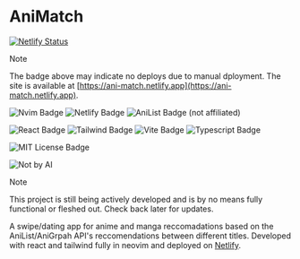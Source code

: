 # AniMatch
[![Netlify Status](https://api.netlify.com/api/v1/badges/97e08941-da68-4165-a1aa-3ab3ee451e96/deploy-status)](https://app.netlify.com/projects/ani-match/deploys)

> [!NOTE]
> The badge above may indicate no deploys due to manual dployment. The site is available at [https://ani-match.netlify.app](https://ani-match.netlify.app). 

![Nvim Badge](https://img.shields.io/badge/NeoVim-%2357A143.svg?&style=for-the-badge&logo=neovim&logoColor=white) ![Netlify Badge](https://img.shields.io/badge/Netlify-00C7B7?style=for-the-badge&logo=netlify&logoColor=white) ![AniList Badge](https://img.shields.io/badge/AniList-02A9FF?style=for-the-badge&logo=AniList&logoColor=white) (not affiliated) 

![React Badge](https://img.shields.io/badge/React-20232A?style=for-the-badge&logo=react&logoColor=61DAFB) ![Tailwind Badge](https://img.shields.io/badge/Tailwind_CSS-38B2AC?style=for-the-badge&logo=tailwind-css&logoColor=white) ![Vite Badge](https://img.shields.io/badge/Vite-B73BFE?style=for-the-badge&logo=vite&logoColor=FFD62E) ![Typescript Badge](https://img.shields.io/badge/TypeScript-007ACC?style=for-the-badge&logo=typescript&logoColor=white)

![MIT License Badge](https://img.shields.io/badge/MIT-green?style=for-the-badge) 

![Not by AI](https://notbyai.fyi/img/written-by-human-not-by-ai-white.svg)

> [!NOTE]
> This project is still being actively developed and is by no means fully functional or fleshed out. Check back later for updates. 

A swipe/dating app for anime and manga reccomadations based on the AniList/AniGrpah API's reccomendations between different titles. Developed with react and tailwind fully in neovim and deployed on [Netlify](https://ani-match.netlify.app). 
